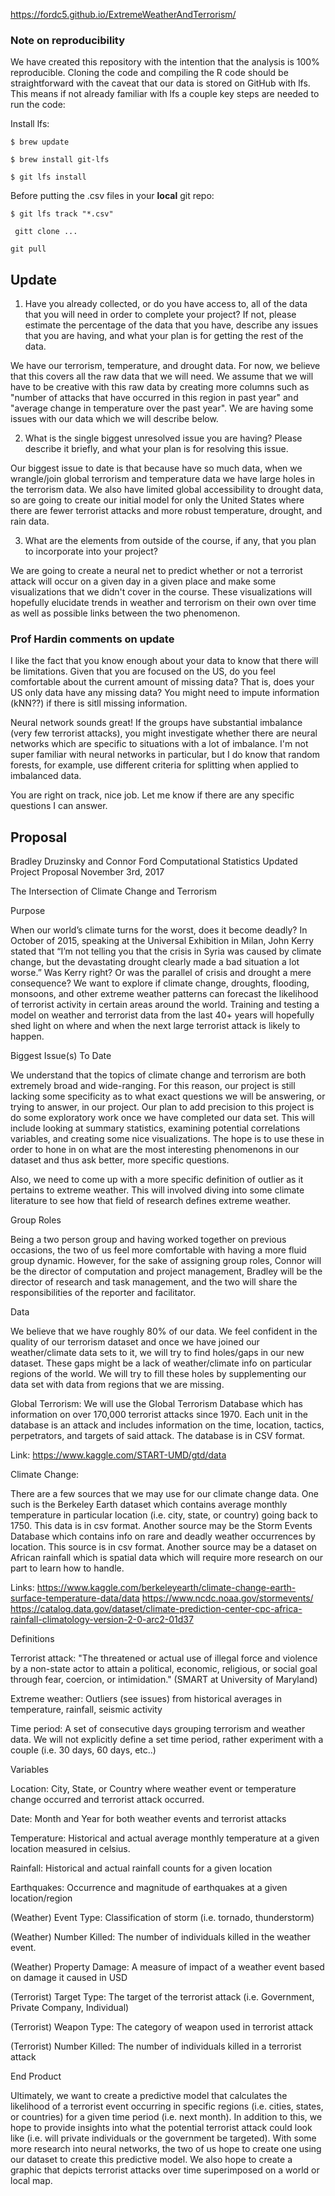 https://fordc5.github.io/ExtremeWeatherAndTerrorism/


### Note on reproducibility

We have created this repository with the intention that the analysis is 100% reproducible. Cloning the code and compiling the R code should be straightforward with the caveat that our data is stored on GitHub with lfs. This means if not already familiar with lfs a couple key steps are needed to run the code:



Install lfs:

```$ brew update ```

```$ brew install git-lfs```

```$ git lfs install```

Before putting the .csv files in your **local** git repo:

```$ git lfs track "*.csv"```

``` gitt clone ...```

```git pull```


## Update

1. Have you already collected, or do you have access to, all of the data that you will need in order to complete your project? If not, please estimate the percentage of the data that you have, describe any issues that you are having, and what your plan is for getting the rest of the data.

We have our terrorism, temperature, and drought data. For now, we believe that this covers all the raw data that we will need. We assume that we will have to be creative with this raw data by creating more columns such as "number of attacks that have occurred in this region in past year" and "average change in temperature over the past year". We are having some issues with our data which we will describe below.

2. What is the single biggest unresolved issue you are having? Please describe it briefly, and what your plan is for resolving this issue.
    
Our biggest issue to date is that because have so much data, when we wrangle/join global terrorism and temperature data we have large holes in the terrorism data. We also have limited global accessibility to drought data, so are going to create our initial model for only the United States where there are fewer terrorist attacks and more robust temperature, drought, and rain data.
    
3. What are the elements from outside of the course, if any, that you plan to incorporate into your project?

We are going to create a neural net to predict whether or not a terrorist attack will occur on a given day in a given place and make some visualizations that we didn't cover in the course. These visualizations will hopefully elucidate trends in weather and terrorism on their own over time as well as possible links between the two phenomenon.

###  Prof Hardin comments on update

I like the fact that you know enough about your data to know that there will be limitations.  Given that you are focused on the US, do you feel comfortable about the current amount of missing data?  That is, does your US only data have any missing data?  You might need to impute information (kNN??) if there is sitll missing information.

Neural network sounds great!  If the groups have substantial imbalance (very few terrorist attacks), you might investigate whether there are neural networks which are specific to situations with a lot of imbalance.   I'm not super familiar with neural networks in particular, but I do know that random forests, for example, use different criteria for splitting when applied to imbalanced data.  

You are right on track, nice job.  Let me know if there are any specific questions I can answer.


## Proposal

Bradley Druzinsky and Connor Ford
Computational Statistics
Updated Project Proposal
November 3rd, 2017

The Intersection of Climate Change and Terrorism

Purpose

When our world’s climate turns for the worst, does it become deadly? In October of 2015, speaking at the Universal Exhibition in Milan, John Kerry stated that “I’m not telling you that the crisis in Syria was caused by climate change, but the devastating drought clearly made a bad situation a lot worse.” Was Kerry right? Or was the parallel of crisis and drought a mere consequence? We want to explore if climate change, droughts, flooding, monsoons, and other extreme weather patterns can forecast the likelihood of terrorist activity in certain areas around the world. Training and testing a model on weather and terrorist data from the last 40+ years will hopefully shed light on where and when the next large terrorist attack is likely to happen.

Biggest Issue(s) To Date

We understand that the topics of climate change and terrorism are both extremely broad and wide-ranging. For this reason, our project is still lacking some specificity as to what exact questions we will be answering, or trying to answer, in our project. Our plan to add precision to this project is do some exploratory work once we have completed our data set. This will include looking at summary statistics, examining potential correlations variables, and creating some nice visualizations. The hope is to use these in order to hone in on what are the most interesting phenomenons in our dataset and thus ask better, more specific questions.

Also, we need to come up with a more specific definition of outlier as it pertains to extreme weather. This will involved diving into some climate literature to see how that field of research defines extreme weather.

Group Roles

Being a two person group and having worked together on previous occasions, the two of us feel more comfortable with having a more fluid group dynamic. However, for the sake of assigning group roles, Connor will be the director of computation and project management, Bradley will be the director of research and task management, and the two will share the responsibilities of the reporter and facilitator.

Data

We believe that we have roughly 80% of our data. We feel confident in the quality of our terrorism dataset and once we have joined our weather/climate data sets to it, we will try to find holes/gaps in our new dataset. These gaps might be a lack of weather/climate info on particular regions of the world. We will try to fill these holes by supplementing our data set with data from regions that we are missing.

Global Terrorism: 
We will use the Global Terrorism Database which has information on over 170,000 terrorist attacks since 1970. Each unit in the database is an attack and includes information on the time, location, tactics, perpetrators, and targets of said attack. The database is in CSV format.

Link:
https://www.kaggle.com/START-UMD/gtd/data

Climate Change:

There are a few sources that we may use for our climate change data. One such is the Berkeley Earth dataset which contains average monthly temperature in particular location (i.e. city, state, or country) going back to 1750. This data is in csv format. Another source may be the Storm Events Database which contains info on rare and deadly weather occurrences by location. This source is in csv format. Another source may be a dataset on African rainfall which is spatial data which will require more research on our part to learn how to handle.

Links: https://www.kaggle.com/berkeleyearth/climate-change-earth-surface-temperature-data/data
https://www.ncdc.noaa.gov/stormevents/
https://catalog.data.gov/dataset/climate-prediction-center-cpc-africa-rainfall-climatology-version-2-0-arc2-01d37

Definitions

Terrorist attack: "The threatened or actual use of illegal force and violence by a non-state actor to attain a political, economic, religious, or social goal through fear, coercion, or intimidation." (SMART at University of Maryland)

Extreme weather: Outliers (see issues) from historical averages in temperature, rainfall, seismic activity

Time period: A set of consecutive days grouping terrorism and weather data. We will not explicitly define a set time period, rather experiment with a couple (i.e. 30 days, 60 days, etc..)

Variables

Location: City, State, or Country where weather event or temperature change occurred and terrorist attack occurred.

Date: Month and Year for both weather events and terrorist attacks

Temperature: Historical and actual average monthly temperature at a given location measured in celsius.

Rainfall: Historical and actual rainfall counts for a given location

Earthquakes: Occurrence and magnitude of earthquakes at a given location/region

(Weather) Event Type: Classification of storm (i.e. tornado, thunderstorm)

(Weather) Number Killed: The number of individuals killed in the weather event.

(Weather) Property Damage: A measure of impact of a weather event based on damage it caused in USD

(Terrorist) Target Type: The target of the terrorist attack (i.e. Government, Private Company, Individual)

(Terrorist) Weapon Type: The category of weapon used in terrorist attack

(Terrorist) Number Killed: The number of individuals killed in a terrorist attack

End Product

Ultimately, we want to create a predictive model that calculates the likelihood of a terrorist event occurring in specific regions (i.e. cities, states, or countries) for a given time period (i.e. next month). In addition to this, we hope to provide insights into what the potential terrorist attack could look like (i.e. will private individuals or the government be targeted). With some more research into neural networks, the two of us hope to create one using our dataset to create this predictive model.  We also hope to create a graphic that depicts terrorist attacks over time superimposed on a world or local map.


